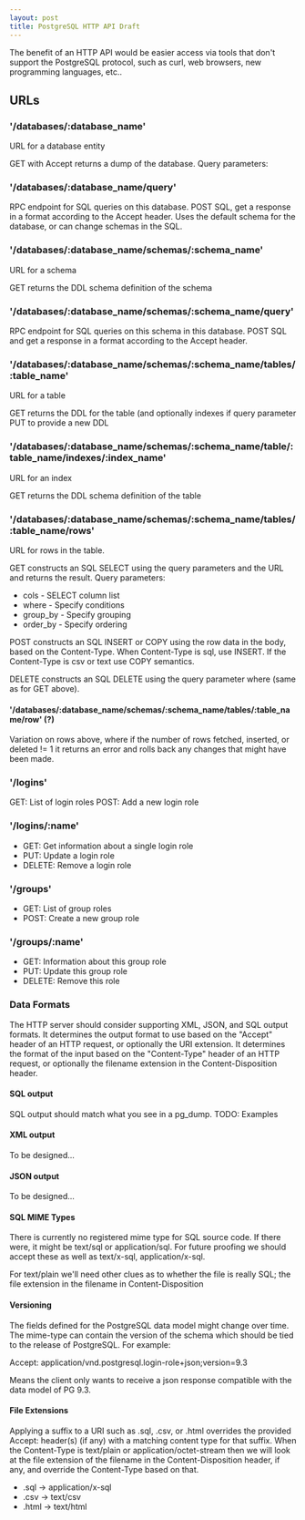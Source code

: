 ```yaml
---
layout: post
title: PostgreSQL HTTP API Draft
---
```


The benefit of an HTTP API would be easier access via tools that don't support the PostgreSQL protocol,
such as curl, web browsers, new programming languages, etc..

## URLs

### '/databases/:database_name'

URL for a database entity

GET with Accept returns a dump of the database.  Query parameters:


### '/databases/:database_name/query'

RPC endpoint for SQL queries on this database.  POST SQL, get a response in a format according to the Accept
header.  Uses the default schema for the database, or can change schemas in the SQL.

### '/databases/:database_name/schemas/:schema_name'

URL for a schema

GET returns the DDL schema definition of the schema

### '/databases/:database_name/schemas/:schema_name/query'

RPC endpoint for SQL queries on this schema in this database.  POST SQL and get a response in a format according to
the Accept header.

### '/databases/:database_name/schemas/:schema_name/tables/:table_name'

URL for a table

GET returns the DDL for the table (and optionally indexes if query parameter
PUT to provide a new DDL

### '/databases/:database_name/schemas/:schema_name/table/:table_name/indexes/:index_name'

URL for an index

GET returns the DDL schema definition of the table

### '/databases/:database_name/schemas/:schema_name/tables/:table_name/rows'

URL for rows in the table.

GET constructs an SQL SELECT using the query parameters and the URL and returns the result.  Query parameters:

* cols - SELECT column list
* where - Specify conditions
* group_by - Specify grouping
* order_by - Specify ordering

POST constructs an SQL INSERT or COPY using the row data in the body, based on the Content-Type.  When Content-Type
is sql, use INSERT.  If the Content-Type is csv or text use COPY semantics.

DELETE constructs an SQL DELETE using the query parameter where (same as for GET above).

#### '/databases/:database_name/schemas/:schema_name/tables/:table_name/row' (?)

Variation on rows above, where if the number of rows fetched, inserted, or deleted != 1 it returns an error and rolls
back any changes that might have been made.

### '/logins'

GET: List of login roles
POST: Add a new login role

### '/logins/:name'

* GET: Get information about a single login role
* PUT: Update a login role
* DELETE: Remove a login role

### '/groups'

* GET: List of group roles
* POST: Create a new group role

### '/groups/:name'

* GET: Information about this group role
* PUT: Update this group role
* DELETE: Remove this role

### Data Formats

The HTTP server should consider supporting XML, JSON, and SQL output formats.  It determines the output
format to use based on the "Accept" header of an HTTP request, or optionally the URI extension.  It determines
the format of the input based on the "Content-Type" header of an HTTP request, or optionally the filename
extension in the Content-Disposition header.


#### SQL output

SQL output should match what you see in a pg_dump.  TODO: Examples

#### XML output

To be designed...

#### JSON output

To be designed...

#### SQL MIME Types

There is currently no registered mime type for SQL source code.  If there were, it might be text/sql or
application/sql.  For future proofing we should accept these as well as text/x-sql, application/x-sql.

For text/plain we'll need other clues as to whether the file is really SQL; the file extension in the
filename in Content-Disposition

#### Versioning

The fields defined for the PostgreSQL data model might change over time.  The mime-type can contain the
version of the schema which should be tied to the release of PostgreSQL.  For example:

Accept: application/vnd.postgresql.login-role+json;version=9.3

Means the client only wants to receive a json response compatible with the data model of PG 9.3.

#### File Extensions

Applying a suffix to a URI such as .sql, .csv, or .html overrides the provided Accept: header(s) (if any) with
a matching content type for that suffix.  When the Content-Type is text/plain or application/octet-stream then
we will look at the file extension of the filename in the Content-Disposition header, if any, and override
the Content-Type based on that.

* .sql -> application/x-sql
* .csv -> text/csv
* .html -> text/html


